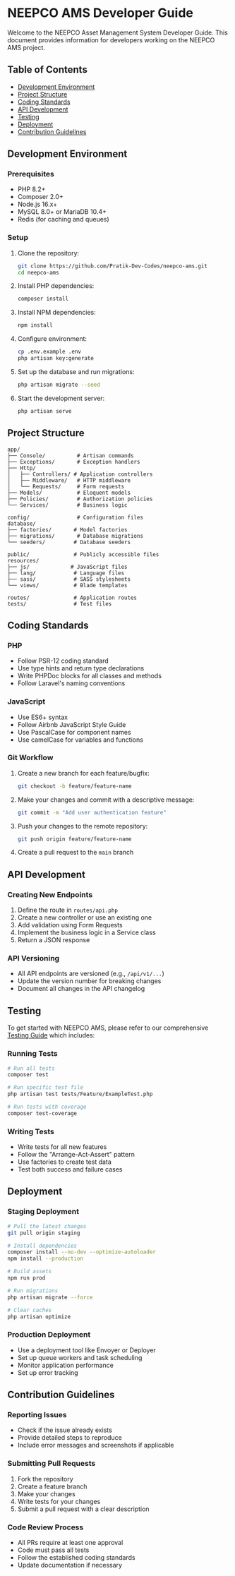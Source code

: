 # NEEPCO AMS Developer Guide

Welcome to the NEEPCO Asset Management System Developer Guide. This document provides information for developers working on the NEEPCO AMS project.

## Table of Contents
- [Development Environment](#development-environment)
- [Project Structure](#project-structure)
- [Coding Standards](#coding-standards)
- [API Development](#api-development)
- [Testing](#testing)
- [Deployment](#deployment)
- [Contribution Guidelines](#contribution-guidelines)

## Development Environment

### Prerequisites
- PHP 8.2+
- Composer 2.0+
- Node.js 16.x+
- MySQL 8.0+ or MariaDB 10.4+
- Redis (for caching and queues)

### Setup

1. Clone the repository:
   ```bash
   git clone https://github.com/Pratik-Dev-Codes/neepco-ams.git
   cd neepco-ams
   ```

2. Install PHP dependencies:
   ```bash
   composer install
   ```

3. Install NPM dependencies:
   ```bash
   npm install
   ```

4. Configure environment:
   ```bash
   cp .env.example .env
   php artisan key:generate
   ```

5. Set up the database and run migrations:
   ```bash
   php artisan migrate --seed
   ```

6. Start the development server:
   ```bash
   php artisan serve
   ```

## Project Structure

```
app/
├── Console/          # Artisan commands
├── Exceptions/       # Exception handlers
├── Http/
│   ├── Controllers/ # Application controllers
│   ├── Middleware/   # HTTP middleware
│   └── Requests/     # Form requests
├── Models/           # Eloquent models
├── Policies/         # Authorization policies
└── Services/         # Business logic

config/               # Configuration files
database/
├── factories/       # Model factories
├── migrations/       # Database migrations
└── seeders/         # Database seeders

public/              # Publicly accessible files
resources/
├── js/             # JavaScript files
├── lang/            # Language files
├── sass/            # SASS stylesheets
└── views/           # Blade templates

routes/              # Application routes
tests/               # Test files
```

## Coding Standards

### PHP
- Follow PSR-12 coding standard
- Use type hints and return type declarations
- Write PHPDoc blocks for all classes and methods
- Follow Laravel's naming conventions

### JavaScript
- Use ES6+ syntax
- Follow Airbnb JavaScript Style Guide
- Use PascalCase for component names
- Use camelCase for variables and functions

### Git Workflow

1. Create a new branch for each feature/bugfix:
   ```bash
   git checkout -b feature/feature-name
   ```

2. Make your changes and commit with a descriptive message:
   ```bash
   git commit -m "Add user authentication feature"
   ```

3. Push your changes to the remote repository:
   ```bash
   git push origin feature/feature-name
   ```

4. Create a pull request to the `main` branch

## API Development

### Creating New Endpoints
1. Define the route in `routes/api.php`
2. Create a new controller or use an existing one
3. Add validation using Form Requests
4. Implement the business logic in a Service class
5. Return a JSON response

### API Versioning
- All API endpoints are versioned (e.g., `/api/v1/...`)
- Update the version number for breaking changes
- Document all changes in the API changelog

## Testing

To get started with NEEPCO AMS, please refer to our comprehensive [Testing Guide](./TESTING.md) which includes:

### Running Tests
```bash
# Run all tests
composer test

# Run specific test file
php artisan test tests/Feature/ExampleTest.php

# Run tests with coverage
composer test-coverage
```

### Writing Tests
- Write tests for all new features
- Follow the "Arrange-Act-Assert" pattern
- Use factories to create test data
- Test both success and failure cases

## Deployment

### Staging Deployment
```bash
# Pull the latest changes
git pull origin staging

# Install dependencies
composer install --no-dev --optimize-autoloader
npm install --production

# Build assets
npm run prod

# Run migrations
php artisan migrate --force

# Clear caches
php artisan optimize
```

### Production Deployment
- Use a deployment tool like Envoyer or Deployer
- Set up queue workers and task scheduling
- Monitor application performance
- Set up error tracking

## Contribution Guidelines

### Reporting Issues
- Check if the issue already exists
- Provide detailed steps to reproduce
- Include error messages and screenshots if applicable

### Submitting Pull Requests
1. Fork the repository
2. Create a feature branch
3. Make your changes
4. Write tests for your changes
5. Submit a pull request with a clear description

### Code Review Process
- All PRs require at least one approval
- Code must pass all tests
- Follow the established coding standards
- Update documentation if necessary
